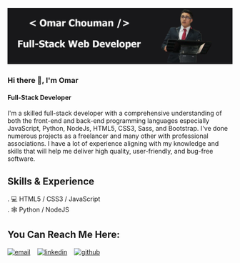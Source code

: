 ![Full-Stack Web Developer](https://github.com/omarchouman/omarchouman/blob/main/Github%20Banner.jpg)

### Hi there 👋, I'm Omar 
#### Full-Stack Developer


I'm a skilled full-stack developer with a comprehensive understanding of both the front-end and back-end programming languages especially JavaScript, Python, NodeJs, HTML5, CSS3, Sass, and Bootstrap. I've done numerous projects as a freelancer and many other with professional associations. I have a lot of experience aligning with my knowledge and skills that will help me deliver high quality, user-friendly, and bug-free software.

## Skills & Experience
. 💻 HTML5 / CSS3 / JavaScript <br>
. 🕸 Python / NodeJS



## You Can Reach Me Here:
[![email](https://user-images.githubusercontent.com/25087769/87174308-a4680f00-c2df-11ea-90b0-5fa1fa76d2f1.png)](mailto:omar.chouman0@gmail.com) &nbsp;&nbsp;
[![linkedin](https://user-images.githubusercontent.com/25087769/87172072-530a5080-c2dc-11ea-8e2c-8ee4dbf3394b.png)](https://www.linkedin.com/in/omar-chouman-3805a1183/) &nbsp;&nbsp;
[![github](https://user-images.githubusercontent.com/25087769/87176037-2c4f1880-c2e2-11ea-8a13-41c90b711b9f.png)](https://omarchouman.github.io/) &nbsp;&nbsp;

